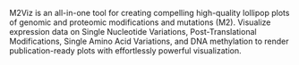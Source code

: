 M2Viz is an all-in-one tool for creating compelling high-quality lollipop plots of genomic and proteomic modifications and mutations (M2). Visualize expression data on Single Nucleotide Variations,
Post-Translational Modifications, Single Amino Acid Variations, and DNA methylation to render publication-ready plots with effortlessly powerful visualization.





